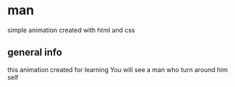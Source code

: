 # man
simple animation created with html and css
## general info
this animation created for learning
You will see a man who turn around him self
